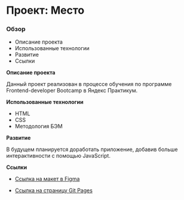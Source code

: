 # Проект: Место

### Обзор

* Описание проекта
* Использованные технологии
* Развитие
* Ссылки

**Описание проекта**

Данный проект реализован в процессе обучения по программе Frontend-developer Bootcamp в Яндекс Практикум.

**Использованные технологии**

* HTML
* CSS
* Методология БЭМ

**Развитие**

В будущем планируется доработать приложение, добавив больше интерактивности с помощью JavaScript.

**Ссылки**

* [Ссылка на макет в Figma](https://www.figma.com/file/2cn9N9jSkmxD84oJik7xL7/JavaScript.-Sprint-4?node-id=0%3A1)

* [Ссылка на страницу Git Pages](https://rustamlee.github.io/mesto-project-bootcamp/)